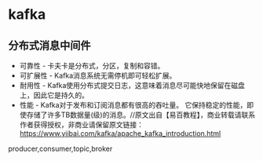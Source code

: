 # kafka
## 分布式消息中间件
* 可靠性 - 卡夫卡是分布式，分区，复制和容错。
* 可扩展性 - Kafka消息系统无需停机即可轻松扩展。
* 耐用性 - Kafka使用分布式提交日志，这意味着消息尽可能快地保留在磁盘上，因此它是持久的。
* 性能 - Kafka对于发布和订阅消息都有很高的吞吐量。 它保持稳定的性能，即使存储了许多TB数据量(级)的消息。//原文出自【易百教程】，商业转载请联系作者获得授权，非商业请保留原文链接：https://www.yiibai.com/kafka/apache_kafka_introduction.html


producer,consumer,topic,broker
